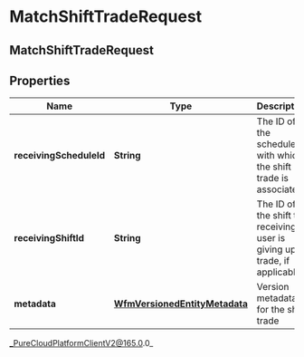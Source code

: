 # MatchShiftTradeRequest

## MatchShiftTradeRequest

## Properties

|Name | Type | Description | Notes|
|------------ | ------------- | ------------- | -------------|
| **receivingScheduleId** | **String** | The ID of the schedule with which the shift trade is associated | |
| **receivingShiftId** | **String** | The ID of the shift the receiving user is giving up in trade, if applicable | [optional] |
| **metadata** | [**WfmVersionedEntityMetadata**](WfmVersionedEntityMetadata) | Version metadata for the shift trade | |



_PureCloudPlatformClientV2@165.0.0_
